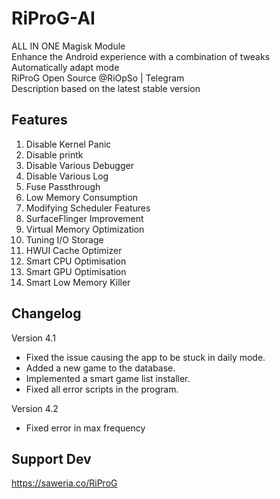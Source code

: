 # RiProG-AI

ALL IN ONE Magisk Module <br />
Enhance the Android experience with a combination of tweaks <br />
Automatically adapt mode <br />
RiProG Open Source @RiOpSo | Telegram <br />
Description based on the latest stable version <br />

## Features

1. Disable Kernel Panic
2. Disable printk
3. Disable Various Debugger
4. Disable Various Log
5. Fuse Passthrough
6. Low Memory Consumption
7. Modifying Scheduler Features
8. SurfaceFlinger Improvement
9. Virtual Memory Optimization
10. Tuning I/O Storage
11. HWUI Cache Optimizer
12. Smart CPU Optimisation
12. Smart GPU Optimisation
15. Smart Low Memory Killer

## Changelog

Version 4.1 <br />
- Fixed the issue causing the app to be stuck in daily mode.
- Added a new game to the database.
- Implemented a smart game list installer.
- Fixed all error scripts in the program.

Version 4.2 <br />
- Fixed error in max frequency

## Support Dev
https://saweria.co/RiProG